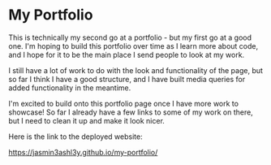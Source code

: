 # My Portfolio

This is technically my second go at a portfolio - but my first go at a good one. I'm hoping to build this portfolio over time as I learn more about code, and I hope for it to be the main place I send people to look at my work.

I still have a lot of work to do with the look and functionality of the page, but so far I think I have a good structure, and I have built media queries for added functionality in the meantime. 

I'm excited to build onto this portfolio page once I have more work to showcase! So far I already have a few links to some of my work on there, but I need to clean it up and make it look nicer.

Here is the link to the deployed website:

https://jasmin3ashl3y.github.io/my-portfolio/
